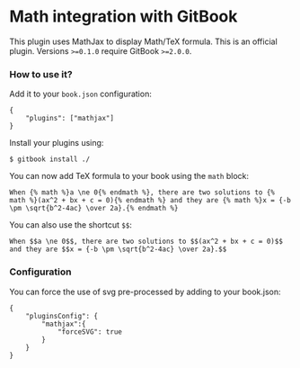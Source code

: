 Math integration with GitBook
==============

This plugin uses MathJax to display Math/TeX formula. This is an official plugin. Versions `>=0.1.0` require GitBook `>=2.0.0`.

### How to use it?

Add it to your `book.json` configuration:

```
{
    "plugins": ["mathjax"]
}
```

Install your plugins using:

```
$ gitbook install ./
```

You can now add TeX formula to your book using the ` math ` block:

```
When {% math %}a \ne 0{% endmath %}, there are two solutions to {% math %}(ax^2 + bx + c = 0){% endmath %} and they are {% math %}x = {-b \pm \sqrt{b^2-4ac} \over 2a}.{% endmath %}
```

You can also use the shortcut `$$`:

```
When $$a \ne 0$$, there are two solutions to $$(ax^2 + bx + c = 0)$$ and they are $$x = {-b \pm \sqrt{b^2-4ac} \over 2a}.$$
```

### Configuration

You can force the use of svg pre-processed by adding to your book.json:

```
{
    "pluginsConfig": {
        "mathjax":{
            "forceSVG": true
        }
    }
}
```
